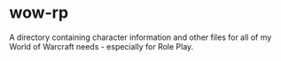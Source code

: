 # wow-rp
A directory containing character information and other files for all of my World of Warcraft needs - especially for Role Play.
